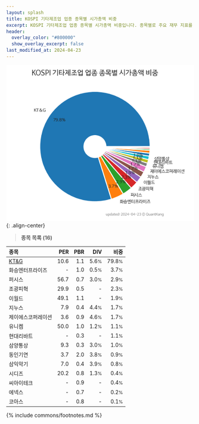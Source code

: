 ```yaml
---
layout: splash
title: KOSPI 기타제조업 업종 종목별 시가총액 비중
excerpt: KOSPI 기타제조업 업종 종목별 시가총액 비중입니다. 종목별로 주요 재무 지표를 함께 표시합니다.
header:
  overlay_color: "#800000"
  show_overlay_excerpt: false
last_modified_at: 2024-04-23
---
```



![KOSPI 기타제조업 업종 종목별 시가총액 비중](/stats/sector/images/kospi_업종_기타제조업_종목.png){: .align-center}


> **종목 목록 (16)**<a id="list"></a>

| **종목** | **PER** | **PBR** | **DIV** | **비중** |
| :------- | ------: | ------: | ------: | -------: |
| [KT&G](/033780/) | 10.6 | 1.1 | 5.6<small>%</small> | 79.8<small>%</small> |
| 화승엔터프라이즈 | - | 1.0 | 0.5<small>%</small> | 3.7<small>%</small> |
| 퍼시스 | 56.7 | 0.7 | 3.0<small>%</small> | 2.9<small>%</small> |
| 조광피혁 | 29.9 | 0.5 | - | 2.3<small>%</small> |
| 이월드 | 49.1 | 1.1 | - | 1.9<small>%</small> |
| 지누스 | 7.9 | 0.4 | 4.4<small>%</small> | 1.7<small>%</small> |
| 제이에스코퍼레이션 | 3.6 | 0.9 | 4.6<small>%</small> | 1.7<small>%</small> |
| 유니켐 | 50.0 | 1.0 | 1.2<small>%</small> | 1.1<small>%</small> |
| 현대리바트 | - | 0.3 | - | 1.1<small>%</small> |
| 삼양통상 | 9.3 | 0.3 | 3.0<small>%</small> | 1.0<small>%</small> |
| 동인기연 | 3.7 | 2.0 | 3.8<small>%</small> | 0.9<small>%</small> |
| 삼익악기 | 7.0 | 0.4 | 3.9<small>%</small> | 0.8<small>%</small> |
| 시디즈 | 20.2 | 0.8 | 1.3<small>%</small> | 0.4<small>%</small> |
| 씨아이테크 | - | 0.9 | - | 0.4<small>%</small> |
| 에넥스 | - | 0.7 | - | 0.2<small>%</small> |
| 코아스 | - | 0.8 | - | 0.1<small>%</small> |

{% include commons/footnotes.md %}